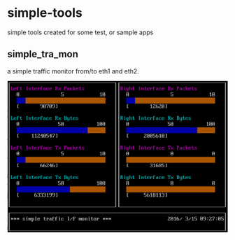# simple-tools
simple tools created for some test, or sample apps


## simple_tra_mon

a simple traffic monitor from/to eth1 and eth2. 

![スクリーンショット](https://github.com/msozawa/pics/blob/master/stm_screen_shot.png "スクリーンショット")
